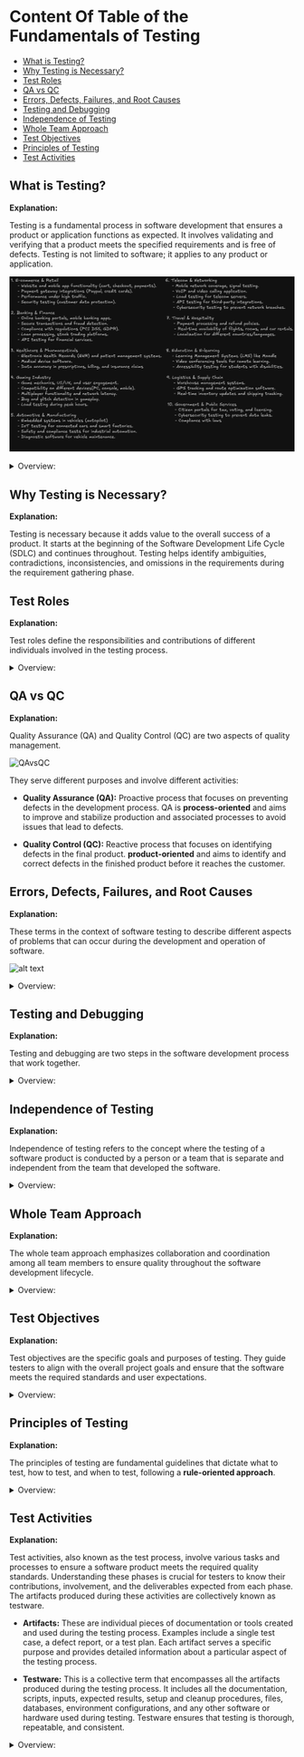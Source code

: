 <!-- markdownlint-disable MD033 -->
# Content Of Table of the Fundamentals of Testing

- [What is Testing?](#what-is-testing)
- [Why Testing is Necessary?](#why-testing-is-necessary)
- [Test Roles](#test-roles)
- [QA vs QC](#qa-vs-qc)
- [Errors, Defects, Failures, and Root Causes](#errors-defects-failures-and-root-causes)
- [Testing and Debugging](#testing-and-debugging)
- [Independence of Testing](#independence-of-testing)
- [Whole Team Approach](#whole-team-approach)
- [Test Objectives](#test-objectives)
- [Principles of Testing](#principles-of-testing)
- [Test Activities](#test-activities)

## What is Testing?

**Explanation:**

Testing is a fundamental process in software development that ensures a product or application functions as expected. It involves validating and verifying that a product meets the specified requirements and is free of defects. Testing is not limited to software; it applies to any product or application.

![alt text](./assets/images/whatcanwetest.png)

<details>
    <summary>Overview:</summary>

1. **Historical Context:** Initially, developers were responsible for both development and testing, leading to many defects. It was realized that having a separate testing team could improve quality.

2. **Human Psychology:** Humans are prone to errors and often cannot find all their mistakes. However, they are good at finding mistakes in others' work, justifying the need for independent testers.

3. **Misconceptions:** Testing is not just about writing and executing test cases. It involves reviewing work products, planning, managing, estimating, monitoring, and controlling the testing process.

4. **Product-Oriented Approach:** This approach focuses on the features and quality of the final product. The objective is to ensure that the product meets user needs and expectations.

5. **Process-Oriented Approach:** This approach emphasizes the processes and methodologies used to develop the product. The goal is to ensure efficient and standardized development processes.

6. **User-Oriented Approach:** This approach involves the end-users in the development process. The objective is to ensure that the product is user-friendly and meets actual user needs.

7. **Time-Oriented Approach:** This approach focuses on the speed of development. The goal is to ensure rapid delivery to meet tight deadlines or market demands.

8. **Rules-Oriented Approach:** This approach ensures compliance with specific rules, regulations, and standards. The objective is to ensure that the product and process meet legal and regulatory requirements.

9. **Scenario-Oriented Approach:** This approach tests and validates the product based on practical use cases and user interactions. The goal is to consider how users will interact with the product in various scenarios.

</details>

## Why Testing is Necessary?

**Explanation:**

Testing is necessary because it adds value to the overall success of a product. It starts at the beginning of the Software Development Life Cycle (SDLC) and continues throughout. Testing helps identify ambiguities, contradictions, inconsistencies, and omissions in the requirements during the requirement gathering phase.

## Test Roles

**Explanation:**

Test roles define the responsibilities and contributions of different individuals involved in the testing process.

<details>
    <summary>Overview:</summary>

1. **Test Management:** Responsibility for the test process, and the test team. This role focuses on test planning, monitoring and control, and test completion. Activities include defining goals and objectives, determining the overall approach, timelines, resources, tools, and managing the test process.

2. **Test Engineer:** Responsibility for the Technical aspects of testing. This role focuses on test analysis, design, implementation, and execution. Activities include analyzing the test basis, writing test cases, preparing test data, setting up the environment, executing tests, and reporting defects.

3. **Role Flexibility:** In small organizations, one person can take on both test management and test engineer roles. In other organizations, responsibilities may vary based on project context, skills, and the structure of the company. Different people may take on these roles at different times, and it is possible for one person to handle multiple roles depending on the availability and context.

</details>

## QA vs QC

**Explanation:**

Quality Assurance (QA) and Quality Control (QC) are two aspects of quality management.

![QAvsQC](./assets/images/qavsqc.png)

They serve different purposes and involve different activities:

- **Quality Assurance (QA):** Proactive process that focuses on preventing defects in the development process. QA is **process-oriented** and aims to improve and stabilize production and associated processes to avoid issues that lead to defects.

- **Quality Control (QC):** Reactive process that focuses on identifying defects in the final product. **product-oriented** and aims to identify and correct defects in the finished product before it reaches the customer.

## Errors, Defects, Failures, and Root Causes

**Explanation:**

These terms in the context of software testing to describe different aspects of problems that can occur during the development and operation of software.

![alt text](./assets/images/errors_defects_failures_root_cause.png)

<details>
    <summary>Overview:</summary>

1. **Error:** An error, also known as a mistake, is a human action or decision that produces an incorrect or unexpected result.

2. **Defect:** A defect, also known as a bug, is a flaw in the system. It's the result of an error made by the creators of the app.

3. **Failure:** A failure is the result of defect during execution of the software.

4. **Root Cause:** The root cause is the deepest underlying cause of a defect or a failure.

</details>

## Testing and Debugging

**Explanation:**

Testing and debugging are two steps in the software development process that work together.

<details>
    <summary>Overview:</summary>

1. **Testing:** The process of finding defects. It involves executing the product to identify any issues. Performed by testers to find defects.

2. **Debugging:** The process of analyzing and fixing defects. It involves root cause analysis and correcting the identified issues. Performed by developers to analyze and fix defects.

</details>

## Independence of Testing

**Explanation:**

Independence of testing refers to the concept where the testing of a software product is conducted by a person or a team that is separate and independent from the team that developed the software.

<details>
    <summary>Overview:</summary>

1. **Objectivity:** Independent testing provides an objective view of the software, which helps in identifying defects that might be overlooked by the development team due to familiarity with the code.

2. **Bias Reduction:** Since the testing team is separate from the development team, it reduces the risk of bias and ensures a more thorough and impartial testing process.

3. **Specialized skills:** Independent testers often have specialized skills in testing methodologies and tools, which can contribute to a more effective testing process.

4. **Accountability:** Having a separate testing team holds the development team accountable for the quality of their work, as any defects found can be traced back to the development process.

5. **Degrees of Independence:**

    - **No Independence:** Work products are tested by their author. This means the developer who wrote the code also tests it.
    - **Peer Review:** Work products are tested by the author's peer from the same team. For example, one developer tests another developer's code.
    - **Separate Testing Team:** Testers from outside the author's team but within the same organization perform the testing. This is the most common practice today.
    - **External Testing:** Testers from outside the organization perform the testing. This is often seen in small-scale organizations that outsource testing to third-party organizations.

6. **Benefits and Drawbacks:**

    - **Benefits:**
        - Independent testers are likely to recognize different kinds of failures and defects compared to developers due to their different backgrounds and perspectives.
        - Independent testers can verify, challenge, or disapprove assumptions made by stakeholders during the specification and implementation of the system.

    - **Drawbacks:**
        - Independent testers may be isolated from the development team, leading to a lack of collaboration and understanding.
        - Developers may lose the sense of responsibility for quality if testing is entirely outsourced.
        - Independent testers may be seen as a bottleneck or blamed for delays in release.

7. **Best Practices:**

    - For most projects, it is best to carry out testing with multiple levels of independence. For example, developers can perform component and component integration testing, the test team can perform system and system integration testing, and business representatives can perform acceptance testing. This blended approach leverages the benefits of different degrees of independence while mitigating the drawbacks.

</details>

## Whole Team Approach

**Explanation:**

The whole team approach emphasizes collaboration and coordination among all team members to ensure quality throughout the software development lifecycle.

<details>
    <summary>Overview:</summary>

1. **Collaboration:** Emphasizes the importance of collaboration and coordination among all team members (developers, testers, business representatives). This improves team dynamics, enhances communication, and creates synergy by leveraging various skill sets within the team.

2. **Shared Responsibility for Quality:** Quality is not just the responsibility of the testing team. Every team member, including developers and business representatives, is responsible for ensuring the product's quality.

3. **Collocation:** Team members share the same workspace, whether physical or virtual, to facilitate communication and interaction. This helps in reducing communication gaps and ensures better understanding among team members.

4. **Close Collaboration:** Testers work closely with other team members to ensure desired quality levels are achieved. This includes collaborating with business representatives to create suitable acceptance tests and working with developers to agree on test strategies and automation approaches.

5. **Knowledge Transfer:** Testers transfer testing knowledge to other team members, influencing the development of the product. They act as quality coaches, educating others about testing and quality practices.

6. **Limitations:** While the whole team approach has many benefits, it may not always be appropriate. In safety-critical situations, a high level of test independence may be needed to ensure unbiased testing.

</details>

## Test Objectives

**Explanation:**

Test objectives are the specific goals and purposes of testing. They guide testers to align with the overall project goals and ensure that the software meets the required standards and user expectations.

<details>
    <summary>Overview:</summary>

1. **Evaluating Work Products:**
    - **Description:** Review requirements, user stories, design documents, and code to identify defects early in the development process.
    - **Purpose:** Catch defects early to reduce the cost and effort of fixing them later.

2. **Triggering Failures and Finding Defects:**
    - **Description:** Execute tests to intentionally trigger failures in the system under test.
    - **Purpose:** Identify defects that need to be fixed to improve software quality.

3. **Ensuring Required Coverage:**
    - **Description:** Achieve a certain level of coverage, which could be in terms of requirements, risk, functionality, or code.
    - **Purpose:** Ensure that all critical areas of the software are tested and validated.

4. **Reducing Risk of Inadequate Software Quality:**
    - **Description:** Conduct thorough testing to prevent major failures in the production environment.
    - **Purpose:** Minimize the risk of software defects affecting end-users.

5. **Verifying Requirements Fulfillment:**
    - **Description:** Confirm that the software meets the specified requirements and user needs.
    - **Purpose:** Ensure that the software delivers the expected functionality and performance.

6. **Regulatory Compliance:**
    - **Description:** Ensure that the software complies with regulatory requirements specific to the domain (healthcare, finance, automotive).
    - **Purpose:** Avoid legal and compliance issues by meeting industry standards and regulations.

7. **Providing Information to Stakeholders:**
    - **Description:** Communicate test results, progress, and any identified issues to stakeholders.
    - **Purpose:** Keep stakeholders informed to facilitate decision-making and project management.

8. **Building Confidence in Product Quality:**
    - **Description:** Conduct comprehensive testing to ensure the software meets quality standards.
    - **Purpose:** Increase confidence among stakeholders and users in the reliability and performance of the software.

9. **Validating Completeness and Functionality:**
    - **Description:** Ensure that the software is complete and functions correctly as intended.
    - **Purpose:** Verify that all features and functionalities are implemented and working as expected.

10. **Supporting Decision Making:**
    - **Description:** Provide detailed information about the software's quality and readiness for release.
    - **Purpose:** Help stakeholders make informed decisions about the release and deployment of the software.

11. **Improving Development Process:**
    - **Description:** Identify areas for improvement in the development and testing processes.
    - **Purpose:** Enhance overall software quality by refining processes and practices based on testing feedback.

12. **Ensuring User Satisfaction:**
    - **Description:** Validate that the software meets user expectations and provides a positive user experience.
    - **Purpose:** Ensure that the end-users are satisfied with the software's functionality and usability.

13. **Detecting Security Vulnerabilities:**
    - **Description:** Identify and address security vulnerabilities in the software.
    - **Purpose:** Protect the software from potential security threats and breaches.

14. **Performance Validation:**
    - **Description:** Test the software's performance under various conditions and loads.
    - **Purpose:** Ensure that the software performs efficiently and effectively under expected usage scenarios.

15. **Compatibility Testing:**
    - **Description:** Verify that the software works correctly across different devices, browsers, and operating systems.
    - **Purpose:** Ensure that the software is compatible with various environments and platforms.

</details>

## Principles of Testing

**Explanation:**

The principles of testing are fundamental guidelines that dictate what to test, how to test, and when to test, following a **rule-oriented approach**.

<details>
    <summary>Overview:</summary>

1. **Testing shows presence of defects:** Testing can show that defects are present, but cannot prove that there are no defects. Testing reduces the probability of undiscovered defects remaining in the software but, even if no defects are found, it is not a proof of correctness.

2. **Exhaustive testing is impossible:** It's not possible to test all combinations of inputs, scenarios, and paths in the software. Instead, risk analysis, priorities, and techniques like boundary value analysis and equivalence partitioning are used to focus the testing effort.

3. **Early testing:** To find defects early, testing activities should start as early as possible in the software development lifecycle and should be focused on defined objectives.

    ![alt text](./assets/images/earlyTesting.png)

4. **Defect clustering:** A small number of modules usually contain most of the defects discovered during pre-release testing, or are responsible for most of the operational failures. This is also known as the **Pareto principle**, or the 80-20 rule, which states that approximately 80% of the issues occur due to 20% of the modules.

5. **Pesticide paradox:** If the same tests are repeated over and over again, eventually they will no longer find new bugs. This is also known as **test wear out**. To overcome this, the test cases need to be regularly reviewed and revised, and new and different tests need to be written to exercise different parts of the software or system.

6. **Testing is context dependent:** Testing is done differently in different contexts. For example, Android application software is tested differently from an e-commerce site. The approach and techniques used should be appropriate for the specific context of the software being tested."

7. **Absence-of-errors fallacy:** If the system does not fulfill the users' needs and expectations, finding and fixing defects does not necessarily improve the system. A system that is 100% bug-free is not necessarily useful to the user. The ultimate goal of testing is to ensure that the software meets the requirements and provides value to the users.

</details>

## Test Activities

**Explanation:**

Test activities, also known as the test process, involve various tasks and processes to ensure a software product meets the required quality standards. Understanding these phases is crucial for testers to know their contributions, involvement, and the deliverables expected from each phase. The artifacts produced during these activities are collectively known as testware.

- **Artifacts:** These are individual pieces of documentation or tools created and used during the testing process. Examples include a single test case, a defect report, or a test plan. Each artifact serves a specific purpose and provides detailed information about a particular aspect of the testing process.

- **Testware:** This is a collective term that encompasses all the artifacts produced during the testing process. It includes all the documentation, scripts, inputs, expected results, setup and cleanup procedures, files, databases, environment configurations, and any other software or hardware used during testing. Testware ensures that testing is thorough, repeatable, and consistent.

<details>
    <summary>Overview:</summary>

1. **Test Planning:** The phase where the testing lifecycle begins. This involves defining the test objectives. Depending on the context.

    - **Activities:**

        - Define goals and objectives of testing.
        - Determine the overall approach, timelines, resources, and tools.
        - Define entry and exit criteria.
        - Plan for monitoring and control.

    - **Deliverables (Artifacts):**

        - Test Plan
        - Test Schedule
        - Risk Register
        - Entry and Exit Criteria

2. **Test Monitoring and Control:** This involves the ongoing checking of all test activities and the comparison of actual progress against the plan.

    - **Activities:**

        - Monitor test progress.
        - Compare actual progress against the plan.
        - Document control directives(guidelines, policies, or instructions).
        - Update risk information.

    - **Deliverables (Artifacts):**

        - Test Progress Report
        - Control Directives
        - Updated Risk Information

3. **Test Analysis:** Analyzing the test basis to derive test cases.

    - **Activities:**

        - Identify testable features.
        - Define and prioritize test conditions (test scenarios).
        - Evaluate test basis and test objects to identify defects.
        - Use test techniques to identify test conditions.

    - **Deliverables (Artifacts):**

        - Prioritized Test Conditions
        - Defect Report regarding defects in the test basis

4. **Test Design:** It's involves test cases identifying other test artifacts.

    - **Activities:**

        - Write test cases and testware (test data, configurations).
        - Identify coverage items.
        - Define test data requirements, environment, and tools.

    - **Deliverables (Artifacts):**

        - Prioritized Test Cases
        - Test Charters
        - Test Data Requirements
        - Test Environment Requirements

5. **Test Implementation:** Preparing for test execution.

    - **Activities:**

        - Define test procedures(step-by-step instructions) and automation scripts.
        - Create test suites (collection of test cases).
        - Prioritize test procedures.
        - Set up and verify the test environment.

    - **Deliverables (Artifacts):**

        - Test Procedures.
        - Automated Test Scripts.
        - Test Suites.
        - Test Data.
        - Execution Schedule.
        - Environment Elements (stubs, drivers, simulators, service virtualization).

6. **Test Execution:** Executing the test cases.

    - **Activities:**

        - Execute test cases and compare actual vs. expected results.
        - Report defects and track them for closure.
        - Perform retesting and regression testing.
        - Debugging and root cause analysis.

    - **Deliverables (Artifacts):**

        - Test Logs.
        - Defect Reports.

7. **Test Completion:** Test completion is the last step in the software testing life cycle, where we finalize all testing activities and document the results.

    - **Activities:**

        - Evaluate exit criteria.
        - Hand over the product to the business.
        - Document and archive test artifacts.
        - Gather lessons learned.
        - Prepare and share the test summary report.

    - **Deliverables (Artifacts):**

        - Test Completion Report
        - Action Items for Improvement
        - Documented Lessons Learned
        - Change Requests

</details>
